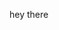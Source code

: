 hey there

<!---
remyyan/remyyan is a ✨ special ✨ repository because its `README.md` (this file) appears on your GitHub profile.
You can click the Preview link to take a look at your changes.
--->
